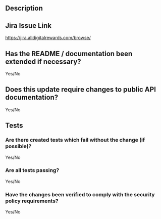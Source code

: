 ## Description


## Jira Issue Link
https://jira.alldigitalrewards.com/browse/

## Has the README / documentation been extended if necessary?
Yes/No

## Does this update require changes to public API documentation? 
Yes/No

## Tests
### Are there created tests which fail without the change (if possible)?
Yes/No

### Are all tests passing?
Yes/No

### Have the changes been verified to comply with the security policy requirements?
Yes/No
